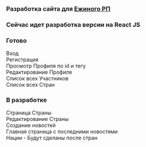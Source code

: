 ### Разработка сайта для [Ежиного РП](https://vk.com/hedgehogs_army)
### Сейчас идет разработка версии на React JS



### Готово
Вход  
Регистрация  
Просмотр Профиля по id и тегу  
Редактирование Профиля  
Список всех Участников  
Список всех Стран  

### В разработке
Страница Страны  
Редактирование Страны  
Создание новостей  
Главная страница с последними новостями  
Нации - Будут сделаны после стран  
